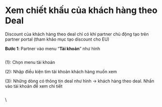 # Xem chiết khấu của khách hàng theo Deal

Discount của khách hàng theo deal chỉ có khi partner chủ động tạo trên partner portal (tham khảo mục tạo discount cho EU)

**Bước 1**: Partner vào menu “**Tài khoản**” như hình

<figure><img src="https://docs.vngcloud.vn/download/attachments/67993742/image2023-11-10_10-24-41.png?version=1&#x26;modificationDate=1699586681000&#x26;api=v2" alt=""><figcaption></figcaption></figure>

(1): Chọn menu tài khoản

(2): Nhập điều kiện tìm tài khoản khách hàng muốn xem

(3): Những dòng có thông tin deal như hình →  khách hàng theo deal. Nhấn vào tài khoản để xem chi tiết

<figure><img src="https://docs.vngcloud.vn/download/attachments/67993742/image2023-11-10_10-26-15.png?version=1&#x26;modificationDate=1699586775000&#x26;api=v2" alt=""><figcaption></figcaption></figure>

\
